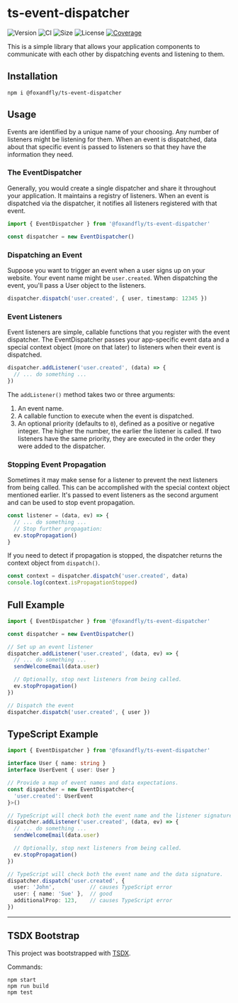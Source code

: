 # ts-event-dispatcher

![Version](https://img.shields.io/npm/v/@foxandfly/ts-event-dispatcher)
![CI](https://github.com/FoxAndFly/ts-event-dispatcher/workflows/CI/badge.svg?branch=master)
![Size](https://img.shields.io/bundlephobia/min/@foxandfly/ts-event-dispatcher)
![License](https://img.shields.io/github/license/foxandfly/ts-event-dispatcher)
[![Coverage](https://coveralls.io/repos/github/FoxAndFly/ts-event-dispatcher/badge.svg?branch=master)](https://coveralls.io/github/FoxAndFly/ts-event-dispatcher?branch=master)

This is a simple library that allows your application components to communicate
with each other by dispatching events and listening to them.


## Installation

```
npm i @foxandfly/ts-event-dispatcher
```


## Usage

Events are identified by a unique name of your choosing. Any number of
listeners might be listening for them. When an event is dispatched, data about
that specific event is passed to listeners so that they have the information they need.


### The EventDispatcher

Generally, you would create a single dispatcher and share it throughout your
application. It maintains a registry of listeners. When an event is dispatched
via the dispatcher, it notifies all listeners registered with that event.

```ts
import { EventDispatcher } from '@foxandfly/ts-event-dispatcher'

const dispatcher = new EventDispatcher()
```

### Dispatching an Event

Suppose you want to trigger an event when a user signs up on your website.
Your event name might be `user.created`. When dispatching the event, you'll
pass a User object to the listeners.

```ts
dispatcher.dispatch('user.created', { user, timestamp: 12345 })
```

### Event Listeners

Event listeners are simple, callable functions that you register with the event
dispatcher. The EventDispatcher passes your app-specific event data and a
special context object (more on that later) to listeners when their event is
dispatched.

```ts
dispatcher.addListener('user.created', (data) => {
  // ... do something ...
})
```

The `addListener()` method takes two or three arguments:
1. An event name.
2. A callable function to execute when the event is dispatched.
3. An optional priority (defaults to `0`), defined as a positive or negative
   integer. The higher the number, the earlier the listener is called. If two
   listeners have the same priority, they are executed in the order they were
   added to the dispatcher.


### Stopping Event Propagation

Sometimes it may make sense for a listener to prevent the next listeners from
being called. This can be accomplished with the special context object
mentioned earlier. It's passed to event listeners as the second argument and
can be used to stop event propagation.

```ts
const listener = (data, ev) => {
  // ... do something ...
  // Stop further propagation:
  ev.stopPropagation()
}
```

If you need to detect if propagation is stopped, the dispatcher returns the
context object from `dispatch()`.

```ts
const context = dispatcher.dispatch('user.created', data)
console.log(context.isPropagationStopped)
```

## Full Example

```ts
import { EventDispatcher } from '@foxandfly/ts-event-dispatcher'

const dispatcher = new EventDispatcher()

// Set up an event listener
dispatcher.addListener('user.created', (data, ev) => {
  // ... do something ...
  sendWelcomeEmail(data.user)

  // Optionally, stop next listeners from being called.
  ev.stopPropagation()
})

// Dispatch the event
dispatcher.dispatch('user.created', { user })
```

## TypeScript Example

```ts
import { EventDispatcher } from '@foxandfly/ts-event-dispatcher'

interface User { name: string }
interface UserEvent { user: User }

// Provide a map of event names and data expectations.
const dispatcher = new EventDispatcher<{
  'user.created': UserEvent
}>()

// TypeScript will check both the event name and the listener signature.
dispatcher.addListener('user.created', (data, ev) => {
  // ... do something ...
  sendWelcomeEmail(data.user)

  // Optionally, stop next listeners from being called.
  ev.stopPropagation()
})

// TypeScript will check both the event name and the data signature.
dispatcher.dispatch('user.created', {
  user: 'John',           // causes TypeScript error
  user: { name: 'Sue' },  // good
  additionalProp: 123,    // causes TypeScript error
})
```


-----

## TSDX Bootstrap

This project was bootstrapped with [TSDX](https://github.com/jaredpalmer/tsdx).

Commands:

```
npm start
npm run build
npm test
```
